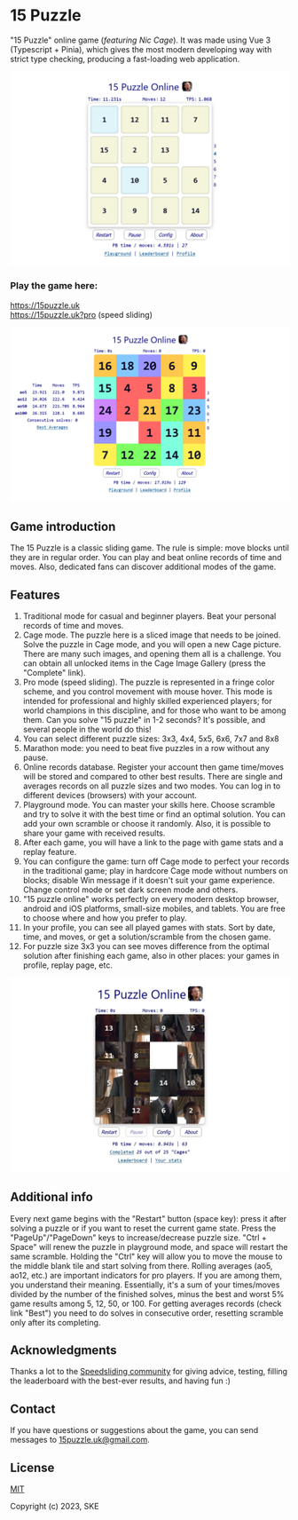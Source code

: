 # 15 Puzzle

"15 Puzzle" online game (_featuring Nic Cage_). It was made using Vue 3 (Typescript + Pinia), which gives the most modern developing way with strict type checking, producing a fast-loading web application.

![15 Puzzle image](public/mode1.png)

### Play the game here:

https://15puzzle.uk \
https://15puzzle.uk?pro (speed sliding)

![Pro mode](public/mode3.png)

## Game introduction

The 15 Puzzle is a classic sliding game. The rule is simple: move blocks until they are in regular order.
You can play and beat online records of time and moves. Also, dedicated fans can discover additional modes of the game.

## Features

1. Traditional mode for casual and beginner players. Beat your personal records of time and moves.
2. Cage mode. The puzzle here is a sliced image that needs to be joined. Solve the puzzle in Cage mode, and you will open a new Cage picture. There are many such images, and opening them all is a challenge. You can obtain all unlocked items in the Cage Image Gallery (press the "Complete" link).
3. Pro mode (speed sliding). The puzzle is represented in a fringe color scheme, and you control movement with mouse hover. This mode is intended for professional and highly skilled experienced players; for world champions in this discipline, and for those who want to be among them. Can you solve "15 puzzle" in 1-2 seconds? It's possible, and several people in the world do this!
4. You can select different puzzle sizes: 3x3, 4x4, 5x5, 6x6, 7x7 and 8x8
5. Marathon mode: you need to beat five puzzles in a row without any pause.
6. Online records database. Register your account then game time/moves will be stored and compared to other best results. There are single and averages records on all puzzle sizes and two modes. You can log in to different devices (browsers) with your account.
7. Playground mode. You can master your skills here. Choose scramble and try to solve it with the best time or find an optimal solution. You can add your own scramble or choose it randomly. Also, it is possible to share your game with received results.
8. After each game, you will have a link to the page with game stats and a replay feature.
9. You can configure the game: turn off Cage mode to perfect your records in the traditional game; play in hardcore Cage mode without numbers on blocks; disable Win message if it doesn't suit your game experience. Change control mode or set dark screen mode and others.
10. "15 puzzle online" works perfectly on every modern desktop browser, android and iOS platforms, small-size mobiles, and tablets. You are free to choose where and how you prefer to play.
11. In your profile, you can see all played games with stats. Sort by date, time, and moves, or get a solution/scramble from the chosen game.
12. For puzzle size 3x3 you can see moves difference from the optimal solution after finishing each game, also in other places: your games in profile, replay page, etc.

![Cage mode](public/mode2.jpg)

## Additional info

Every next game begins with the "Restart" button (space key): press it after solving a puzzle or if you want to reset the current game state.
Press the "PageUp"/"PageDown" keys to increase/decrease puzzle size. "Ctrl + Space" will renew the puzzle in playground mode, and space will restart the same scramble. Holding the "Ctrl" key will allow you to move the mouse to the middle blank tile and start solving from there. Rolling averages (ao5, ao12, etc.) are important indicators for pro players. If you are among them, you understand their meaning. Essentially, it's a sum of your times/moves divided by the number of the finished solves, minus the best and worst 5% game results among 5, 12, 50, or 100. For getting averages records (check link "Best") you need to do solves in consecutive order, resetting scramble only after its completing.

## Acknowledgments

Thanks a lot to the [Speedsliding community](https://discord.com/channels/800441014611214337) for giving advice, testing, filling the leaderboard with the best-ever results, and having fun :)

## Contact

If you have questions or suggestions about the game, you can send messages to 15puzzle.uk@gmail.com.

## License

[MIT](https://opensource.org/licenses/MIT)

Copyright (c) 2023, SKE
